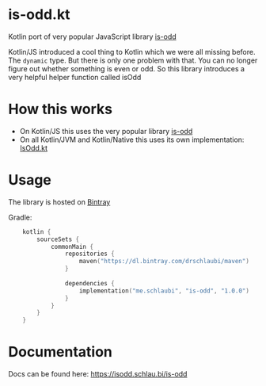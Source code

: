 # is-odd.kt
Kotlin port of very popular JavaScript library [is-odd](https://www.npmjs.com/package/is-odd)

Kotlin/JS introduced a cool thing to Kotlin which we were all missing before. The `dynamic` type. But there is only one problem with that. You can no longer figure out whether something is even or odd. So this library introduces a very helpful helper function called isOdd

# How this works
- On Kotlin/JS this uses the very popular library [is-odd](https://www.npmjs.com/package/is-odd)
- On all Kotlin/JVM and Kotlin/Native this uses its own implementation: [IsOdd.kt](https://github.com/DRSchlaubi/is-odd.kt/blob/main/src/nonJs/kotlin/me/schlaubi/is_odd/internal/kotlin/IsOdd.kt)

# Usage
The library is hosted on [Bintray](https://bintray.com/beta/#/drschlaubi/maven/is-odd.kt/1.0?tab=overview)

Gradle:
```kotlin
    kotlin {
        sourceSets {
            commonMain {
                repositories {
                    maven("https://dl.bintray.com/drschlaubi/maven")
                }
                
                dependencies {
                    implementation("me.schlaubi", "is-odd", "1.0.0")
                }
            }
        }    
    }
```

# Documentation
Docs can be found here: https://isodd.schlau.bi/is-odd
